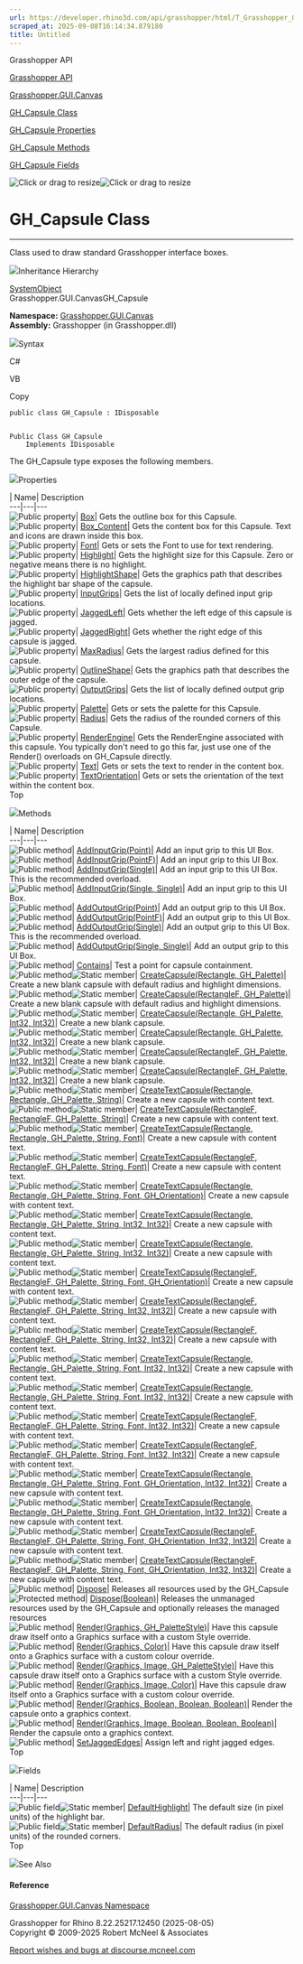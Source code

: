```yaml
---
url: https://developer.rhino3d.com/api/grasshopper/html/T_Grasshopper_GUI_Canvas_GH_Capsule.htm
scraped_at: 2025-09-08T16:14:34.879180
title: Untitled
---
```


Grasshopper API

[Grasshopper API](../html/723c01da-9986-4db2-8f53-6f3a7494df75.htm
"Grasshopper API")

[Grasshopper.GUI.Canvas](../html/N_Grasshopper_GUI_Canvas.htm
"Grasshopper.GUI.Canvas")

[GH_Capsule Class](../html/T_Grasshopper_GUI_Canvas_GH_Capsule.htm "GH_Capsule
Class")

[GH_Capsule
Properties](../html/Properties_T_Grasshopper_GUI_Canvas_GH_Capsule.htm
"GH_Capsule Properties")

[GH_Capsule Methods](../html/Methods_T_Grasshopper_GUI_Canvas_GH_Capsule.htm
"GH_Capsule Methods")

[GH_Capsule Fields](../html/Fields_T_Grasshopper_GUI_Canvas_GH_Capsule.htm
"GH_Capsule Fields")

![Click or drag to resize](../icons/TocOpen.gif)![Click or drag to
resize](../icons/TocClose.gif)

# GH_Capsule Class  
  
---  
  
Class used to draw standard Grasshopper interface boxes.

![](../icons/SectionExpanded.png)Inheritance Hierarchy

[SystemObject](https://docs.microsoft.com/dotnet/api/system.object)  
Grasshopper.GUI.CanvasGH_Capsule  

**Namespace:** [Grasshopper.GUI.Canvas](N_Grasshopper_GUI_Canvas.htm)  
**Assembly:** Grasshopper (in Grasshopper.dll)

![](../icons/SectionExpanded.png)Syntax

C#

VB

Copy

    
    
    public class GH_Capsule : IDisposable
    
    
    Public Class GH_Capsule
    	Implements IDisposable

The GH_Capsule type exposes the following members.

![](../icons/SectionExpanded.png)Properties

| Name| Description  
---|---|---  
![Public property](../icons/pubproperty.gif)|
[Box](P_Grasshopper_GUI_Canvas_GH_Capsule_Box.htm)|  Gets the outline box for
this Capsule.  
![Public property](../icons/pubproperty.gif)|
[Box_Content](P_Grasshopper_GUI_Canvas_GH_Capsule_Box_Content.htm)|  Gets the
content box for this Capsule. Text and icons are drawn inside this box.  
![Public property](../icons/pubproperty.gif)|
[Font](P_Grasshopper_GUI_Canvas_GH_Capsule_Font.htm)|  Gets or sets the Font
to use for text rendering.  
![Public property](../icons/pubproperty.gif)|
[Highlight](P_Grasshopper_GUI_Canvas_GH_Capsule_Highlight.htm)|  Gets the
highlight size for this Capsule. Zero or negative means there is no highlight.  
![Public property](../icons/pubproperty.gif)|
[HighlightShape](P_Grasshopper_GUI_Canvas_GH_Capsule_HighlightShape.htm)|
Gets the graphics path that describes the highlight bar shape of the capsule.  
![Public property](../icons/pubproperty.gif)|
[InputGrips](P_Grasshopper_GUI_Canvas_GH_Capsule_InputGrips.htm)|  Gets the
list of locally defined input grip locations.  
![Public property](../icons/pubproperty.gif)|
[JaggedLeft](P_Grasshopper_GUI_Canvas_GH_Capsule_JaggedLeft.htm)|  Gets
whether the left edge of this capsule is jagged.  
![Public property](../icons/pubproperty.gif)|
[JaggedRight](P_Grasshopper_GUI_Canvas_GH_Capsule_JaggedRight.htm)|  Gets
whether the right edge of this capsule is jagged.  
![Public property](../icons/pubproperty.gif)|
[MaxRadius](P_Grasshopper_GUI_Canvas_GH_Capsule_MaxRadius.htm)|  Gets the
largest radius defined for this capsule.  
![Public property](../icons/pubproperty.gif)|
[OutlineShape](P_Grasshopper_GUI_Canvas_GH_Capsule_OutlineShape.htm)|  Gets
the graphics path that describes the outer edge of the capsule.  
![Public property](../icons/pubproperty.gif)|
[OutputGrips](P_Grasshopper_GUI_Canvas_GH_Capsule_OutputGrips.htm)|  Gets the
list of locally defined output grip locations.  
![Public property](../icons/pubproperty.gif)|
[Palette](P_Grasshopper_GUI_Canvas_GH_Capsule_Palette.htm)|  Gets or sets the
palette for this Capsule.  
![Public property](../icons/pubproperty.gif)|
[Radius](P_Grasshopper_GUI_Canvas_GH_Capsule_Radius.htm)|  Gets the radius of
the rounded corners of this Capsule.  
![Public property](../icons/pubproperty.gif)|
[RenderEngine](P_Grasshopper_GUI_Canvas_GH_Capsule_RenderEngine.htm)|  Gets
the RenderEngine associated with this capsule. You typically don't need to go
this far, just use one of the Render() overloads on GH_Capsule directly.  
![Public property](../icons/pubproperty.gif)|
[Text](P_Grasshopper_GUI_Canvas_GH_Capsule_Text.htm)|  Gets or sets the text
to render in the content box.  
![Public property](../icons/pubproperty.gif)|
[TextOrientation](P_Grasshopper_GUI_Canvas_GH_Capsule_TextOrientation.htm)|
Gets or sets the orientation of the text within the content box.  
Top

![](../icons/SectionExpanded.png)Methods

| Name| Description  
---|---|---  
![Public method](../icons/pubmethod.gif)|
[AddInputGrip(Point)](M_Grasshopper_GUI_Canvas_GH_Capsule_AddInputGrip.htm)|
Add an input grip to this UI Box.  
![Public method](../icons/pubmethod.gif)|
[AddInputGrip(PointF)](M_Grasshopper_GUI_Canvas_GH_Capsule_AddInputGrip_1.htm)|
Add an input grip to this UI Box.  
![Public method](../icons/pubmethod.gif)|
[AddInputGrip(Single)](M_Grasshopper_GUI_Canvas_GH_Capsule_AddInputGrip_2.htm)|
Add an input grip to this UI Box. This is the recommended overload.  
![Public method](../icons/pubmethod.gif)| [AddInputGrip(Single,
Single)](M_Grasshopper_GUI_Canvas_GH_Capsule_AddInputGrip_3.htm)|  Add an
input grip to this UI Box.  
![Public method](../icons/pubmethod.gif)|
[AddOutputGrip(Point)](M_Grasshopper_GUI_Canvas_GH_Capsule_AddOutputGrip.htm)|
Add an output grip to this UI Box.  
![Public method](../icons/pubmethod.gif)|
[AddOutputGrip(PointF)](M_Grasshopper_GUI_Canvas_GH_Capsule_AddOutputGrip_1.htm)|
Add an output grip to this UI Box.  
![Public method](../icons/pubmethod.gif)|
[AddOutputGrip(Single)](M_Grasshopper_GUI_Canvas_GH_Capsule_AddOutputGrip_2.htm)|
Add an output grip to this UI Box. This is the recommended overload.  
![Public method](../icons/pubmethod.gif)| [AddOutputGrip(Single,
Single)](M_Grasshopper_GUI_Canvas_GH_Capsule_AddOutputGrip_3.htm)|  Add an
output grip to this UI Box.  
![Public method](../icons/pubmethod.gif)|
[Contains](M_Grasshopper_GUI_Canvas_GH_Capsule_Contains.htm)|  Test a point
for capsule containment.  
![Public method](../icons/pubmethod.gif)![Static member](../icons/static.gif)|
[CreateCapsule(Rectangle,
GH_Palette)](M_Grasshopper_GUI_Canvas_GH_Capsule_CreateCapsule.htm)|  Create a
new blank capsule with default radius and highlight dimensions.  
![Public method](../icons/pubmethod.gif)![Static member](../icons/static.gif)|
[CreateCapsule(RectangleF,
GH_Palette)](M_Grasshopper_GUI_Canvas_GH_Capsule_CreateCapsule_3.htm)|  Create
a new blank capsule with default radius and highlight dimensions.  
![Public method](../icons/pubmethod.gif)![Static member](../icons/static.gif)|
[CreateCapsule(Rectangle, GH_Palette, Int32,
Int32)](M_Grasshopper_GUI_Canvas_GH_Capsule_CreateCapsule_1.htm)|  Create a
new blank capsule.  
![Public method](../icons/pubmethod.gif)![Static member](../icons/static.gif)|
[CreateCapsule(Rectangle, GH_Palette, Int32,
Int32)](M_Grasshopper_GUI_Canvas_GH_Capsule_CreateCapsule_2.htm)|  Create a
new blank capsule.  
![Public method](../icons/pubmethod.gif)![Static member](../icons/static.gif)|
[CreateCapsule(RectangleF, GH_Palette, Int32,
Int32)](M_Grasshopper_GUI_Canvas_GH_Capsule_CreateCapsule_4.htm)|  Create a
new blank capsule.  
![Public method](../icons/pubmethod.gif)![Static member](../icons/static.gif)|
[CreateCapsule(RectangleF, GH_Palette, Int32,
Int32)](M_Grasshopper_GUI_Canvas_GH_Capsule_CreateCapsule_5.htm)|  Create a
new blank capsule.  
![Public method](../icons/pubmethod.gif)![Static member](../icons/static.gif)|
[CreateTextCapsule(Rectangle, Rectangle, GH_Palette,
String)](M_Grasshopper_GUI_Canvas_GH_Capsule_CreateTextCapsule.htm)|  Create a
new capsule with content text.  
![Public method](../icons/pubmethod.gif)![Static member](../icons/static.gif)|
[CreateTextCapsule(RectangleF, RectangleF, GH_Palette,
String)](M_Grasshopper_GUI_Canvas_GH_Capsule_CreateTextCapsule_9.htm)|  Create
a new capsule with content text.  
![Public method](../icons/pubmethod.gif)![Static member](../icons/static.gif)|
[CreateTextCapsule(Rectangle, Rectangle, GH_Palette, String,
Font)](M_Grasshopper_GUI_Canvas_GH_Capsule_CreateTextCapsule_1.htm)|  Create a
new capsule with content text.  
![Public method](../icons/pubmethod.gif)![Static member](../icons/static.gif)|
[CreateTextCapsule(RectangleF, RectangleF, GH_Palette, String,
Font)](M_Grasshopper_GUI_Canvas_GH_Capsule_CreateTextCapsule_10.htm)|  Create
a new capsule with content text.  
![Public method](../icons/pubmethod.gif)![Static member](../icons/static.gif)|
[CreateTextCapsule(Rectangle, Rectangle, GH_Palette, String, Font,
GH_Orientation)](M_Grasshopper_GUI_Canvas_GH_Capsule_CreateTextCapsule_2.htm)|
Create a new capsule with content text.  
![Public method](../icons/pubmethod.gif)![Static member](../icons/static.gif)|
[CreateTextCapsule(Rectangle, Rectangle, GH_Palette, String, Int32,
Int32)](M_Grasshopper_GUI_Canvas_GH_Capsule_CreateTextCapsule_7.htm)|  Create
a new capsule with content text.  
![Public method](../icons/pubmethod.gif)![Static member](../icons/static.gif)|
[CreateTextCapsule(Rectangle, Rectangle, GH_Palette, String, Int32,
Int32)](M_Grasshopper_GUI_Canvas_GH_Capsule_CreateTextCapsule_8.htm)|  Create
a new capsule with content text.  
![Public method](../icons/pubmethod.gif)![Static member](../icons/static.gif)|
[CreateTextCapsule(RectangleF, RectangleF, GH_Palette, String, Font,
GH_Orientation)](M_Grasshopper_GUI_Canvas_GH_Capsule_CreateTextCapsule_11.htm)|
Create a new capsule with content text.  
![Public method](../icons/pubmethod.gif)![Static member](../icons/static.gif)|
[CreateTextCapsule(RectangleF, RectangleF, GH_Palette, String, Int32,
Int32)](M_Grasshopper_GUI_Canvas_GH_Capsule_CreateTextCapsule_16.htm)|  Create
a new capsule with content text.  
![Public method](../icons/pubmethod.gif)![Static member](../icons/static.gif)|
[CreateTextCapsule(RectangleF, RectangleF, GH_Palette, String, Int32,
Int32)](M_Grasshopper_GUI_Canvas_GH_Capsule_CreateTextCapsule_17.htm)|  Create
a new capsule with content text.  
![Public method](../icons/pubmethod.gif)![Static member](../icons/static.gif)|
[CreateTextCapsule(Rectangle, Rectangle, GH_Palette, String, Font, Int32,
Int32)](M_Grasshopper_GUI_Canvas_GH_Capsule_CreateTextCapsule_5.htm)|  Create
a new capsule with content text.  
![Public method](../icons/pubmethod.gif)![Static member](../icons/static.gif)|
[CreateTextCapsule(Rectangle, Rectangle, GH_Palette, String, Font, Int32,
Int32)](M_Grasshopper_GUI_Canvas_GH_Capsule_CreateTextCapsule_6.htm)|  Create
a new capsule with content text.  
![Public method](../icons/pubmethod.gif)![Static member](../icons/static.gif)|
[CreateTextCapsule(RectangleF, RectangleF, GH_Palette, String, Font, Int32,
Int32)](M_Grasshopper_GUI_Canvas_GH_Capsule_CreateTextCapsule_14.htm)|  Create
a new capsule with content text.  
![Public method](../icons/pubmethod.gif)![Static member](../icons/static.gif)|
[CreateTextCapsule(RectangleF, RectangleF, GH_Palette, String, Font, Int32,
Int32)](M_Grasshopper_GUI_Canvas_GH_Capsule_CreateTextCapsule_15.htm)|  Create
a new capsule with content text.  
![Public method](../icons/pubmethod.gif)![Static member](../icons/static.gif)|
[CreateTextCapsule(Rectangle, Rectangle, GH_Palette, String, Font,
GH_Orientation, Int32,
Int32)](M_Grasshopper_GUI_Canvas_GH_Capsule_CreateTextCapsule_3.htm)|  Create
a new capsule with content text.  
![Public method](../icons/pubmethod.gif)![Static member](../icons/static.gif)|
[CreateTextCapsule(Rectangle, Rectangle, GH_Palette, String, Font,
GH_Orientation, Int32,
Int32)](M_Grasshopper_GUI_Canvas_GH_Capsule_CreateTextCapsule_4.htm)|  Create
a new capsule with content text.  
![Public method](../icons/pubmethod.gif)![Static member](../icons/static.gif)|
[CreateTextCapsule(RectangleF, RectangleF, GH_Palette, String, Font,
GH_Orientation, Int32,
Int32)](M_Grasshopper_GUI_Canvas_GH_Capsule_CreateTextCapsule_12.htm)|  Create
a new capsule with content text.  
![Public method](../icons/pubmethod.gif)![Static member](../icons/static.gif)|
[CreateTextCapsule(RectangleF, RectangleF, GH_Palette, String, Font,
GH_Orientation, Int32,
Int32)](M_Grasshopper_GUI_Canvas_GH_Capsule_CreateTextCapsule_13.htm)|  Create
a new capsule with content text.  
![Public method](../icons/pubmethod.gif)|
[Dispose](M_Grasshopper_GUI_Canvas_GH_Capsule_Dispose.htm)| Releases all
resources used by the GH_Capsule  
![Protected method](../icons/protmethod.gif)|
[Dispose(Boolean)](M_Grasshopper_GUI_Canvas_GH_Capsule_Dispose_1.htm)|
Releases the unmanaged resources used by the GH_Capsule and optionally
releases the managed resources  
![Public method](../icons/pubmethod.gif)| [Render(Graphics,
GH_PaletteStyle)](M_Grasshopper_GUI_Canvas_GH_Capsule_Render.htm)|  Have this
capsule draw itself onto a Graphics surface with a custom Style override.  
![Public method](../icons/pubmethod.gif)| [Render(Graphics,
Color)](M_Grasshopper_GUI_Canvas_GH_Capsule_Render_2.htm)|  Have this capsule
draw itself onto a Graphics surface with a custom colour override.  
![Public method](../icons/pubmethod.gif)| [Render(Graphics, Image,
GH_PaletteStyle)](M_Grasshopper_GUI_Canvas_GH_Capsule_Render_3.htm)|  Have
this capsule draw itself onto a Graphics surface with a custom Style override.  
![Public method](../icons/pubmethod.gif)| [Render(Graphics, Image,
Color)](M_Grasshopper_GUI_Canvas_GH_Capsule_Render_5.htm)|  Have this capsule
draw itself onto a Graphics surface with a custom colour override.  
![Public method](../icons/pubmethod.gif)| [Render(Graphics, Boolean, Boolean,
Boolean)](M_Grasshopper_GUI_Canvas_GH_Capsule_Render_1.htm)|  Render the
capsule onto a graphics context.  
![Public method](../icons/pubmethod.gif)| [Render(Graphics, Image, Boolean,
Boolean, Boolean)](M_Grasshopper_GUI_Canvas_GH_Capsule_Render_4.htm)|  Render
the capsule onto a graphics context.  
![Public method](../icons/pubmethod.gif)|
[SetJaggedEdges](M_Grasshopper_GUI_Canvas_GH_Capsule_SetJaggedEdges.htm)|
Assign left and right jagged edges.  
Top

![](../icons/SectionExpanded.png)Fields

| Name| Description  
---|---|---  
![Public field](../icons/pubfield.gif)![Static member](../icons/static.gif)|
[DefaultHighlight](F_Grasshopper_GUI_Canvas_GH_Capsule_DefaultHighlight.htm)|
The default size (in pixel units) of the highlight bar.  
![Public field](../icons/pubfield.gif)![Static member](../icons/static.gif)|
[DefaultRadius](F_Grasshopper_GUI_Canvas_GH_Capsule_DefaultRadius.htm)|  The
default radius (in pixel units) of the rounded corners.  
Top

![](../icons/SectionExpanded.png)See Also

#### Reference

[Grasshopper.GUI.Canvas Namespace](N_Grasshopper_GUI_Canvas.htm)

Grasshopper for Rhino 8.22.25217.12450 (2025-08-05)  
Copyright © 2009-2025 Robert McNeel & Associates

[Report wishes and bugs at
discourse.mcneel.com](https://discourse.mcneel.com/c/grasshopper)

